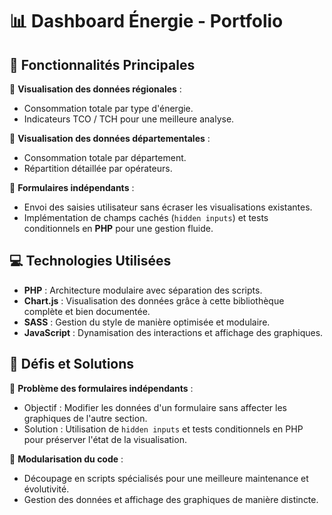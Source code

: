 # 📊 Dashboard Énergie - Portfolio

## 🌟 Fonctionnalités Principales

🔹 **Visualisation des données régionales** :
- Consommation totale par type d'énergie.
- Indicateurs TCO / TCH pour une meilleure analyse.

🔹 **Visualisation des données départementales** :
- Consommation totale par département.
- Répartition détaillée par opérateurs.

🔹 **Formulaires indépendants** :
- Envoi des saisies utilisateur sans écraser les visualisations existantes.
- Implémentation de champs cachés (`hidden inputs`) et tests conditionnels en **PHP** pour une gestion fluide.

## 💻 Technologies Utilisées

- **PHP** : Architecture modulaire avec séparation des scripts.
- **Chart.js** : Visualisation des données grâce à cette bibliothèque complète et bien documentée.
- **SASS** : Gestion du style de manière optimisée et modulaire.
- **JavaScript** : Dynamisation des interactions et affichage des graphiques.

## 🚀 Défis et Solutions

🔸 **Problème des formulaires indépendants** :
- Objectif : Modifier les données d'un formulaire sans affecter les graphiques de l'autre section.
- Solution : Utilisation de `hidden inputs` et tests conditionnels en PHP pour préserver l'état de la visualisation.

🔸 **Modularisation du code** :
- Découpage en scripts spécialisés pour une meilleure maintenance et évolutivité.
- Gestion des données et affichage des graphiques de manière distincte.

